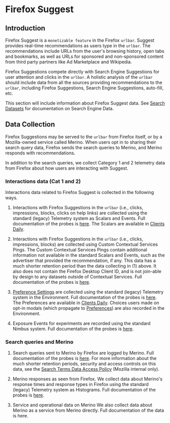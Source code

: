 # Firefox Suggest

## Introduction

Firefox Suggest is a `monetizable feature` in the Firefox `urlbar`. Suggest provides real-time recommendations as users type in the `urlbar`. The recommendations include URLs from the user's browsing history, open tabs and bookmarks, as well as URLs for sponsored and non-sponsored content from third party partners like Ad Marketplace and Wikipedia.

Firefox Suggestions compete directly with Search Engine Suggestions for user attention and clicks in the `urlbar`. A holistic analysis of the `urlbar` should include data from all the sources providing recommendations to the `urlbar`, including Firefox Suggestions, Search Engine Suggestions, auto-fill, etc.

This section will include information about Firefox Suggest data. See [Search Datasets](https://docs.telemetry.mozilla.org/datasets/search.html) for documentation on Search Engine Data.

## Data Collection

Firefox Suggestions may be served to the `urlbar` from Firefox itself, or by a Mozilla-owned service called Merino. When users opt in to sharing their search query data, Firefox sends the search queries to Merino, and Merino responds with recommendations.

In addition to the search queries, we collect Category 1 and 2 telemetry data from Firefox about how users are interacting with Suggest.

### Interactions data (Cat 1 and 2)

Interactions data related to Firefox Suggest is collected in the following ways.

1. Interactions with Firefox Suggestions in the `urlbar` (i.e., clicks, impressions, blocks, clicks on help links) are collected using the standard (legacy) Telemetry system as Scalars and Events.
  Full documentation of the probes is [here](https://firefox-source-docs.mozilla.org/browser/urlbar/firefox-suggest-telemetry.html). The Scalars are available in [Clients Daily](https://docs.telemetry.mozilla.org/datasets/batch_view/clients_daily/reference.html).

2. Interactions with Firefox Suggestions in the `urlbar` (i.e., clicks, impressions, blocks) are collected using Custom Contextual Services Pings.
  The Custom Contextual Services Pings contain additional information not available in the standard Scalars and Events, such as the advertiser that provided the recommendation, if any. This data has a much shorter retention period than the data collecting in (1) above. It also does not contain the Firefox Desktop Client ID, and is not join-able by design to any datasets outside of Contextual Services. Full documentation of the probes is [here](https://firefox-source-docs.mozilla.org/browser/urlbar/firefox-suggest-telemetry.html#contextual-services-pings).

3. [Preference Settings](about:preferences) are collected using the standard (legacy) Telemetry system in the Environment.
  Full documentation of the probes is [here](https://firefox-source-docs.mozilla.org/browser/urlbar/firefox-suggest-telemetry.html#environment). The Preferences are available in [Clients Daily](https://docs.telemetry.mozilla.org/datasets/batch_view/clients_daily/reference.html). Choices users made on opt-in modals (which propagate to [Preferences](about:preferences)) are also recorded in the Environment.

4. Exposure Events for experiments are recorded using the standard Nimbus system.
  Full documentation of the probes is [here](https://firefox-source-docs.mozilla.org/browser/urlbar/firefox-suggest-telemetry.html#nimbus-exposure-event). 

### Search queries and Merino

1. Search queries sent to Merino by Firefox are logged by Merino.
  Full documentation of the probes is [here](https://firefox-source-docs.mozilla.org/browser/urlbar/firefox-suggest-telemetry.html#merino-search-queries). For more information about the much shorter retention periods, security and access controls on this data, see the [Search Terms Data Access Policy](https://docs.google.com/document/d/11rOM3r5AOPUrqDnCAODY7gknxnqtjphgINSK5oAR9T4/edit#) (Mozilla internal only).

2. Merino responses as seen from Firefox.
  We collect data about Merino's response times and response types in Firefox using the standard (legacy) Telemetry system as Histograms. Full documentation of the probes is [here](https://firefox-source-docs.mozilla.org/browser/urlbar/firefox-suggest-telemetry.html#histograms).

3. Service and operational data on Merino
  We also collect data about Merino as a service from Merino directly. Full documentation of the data is here. 
